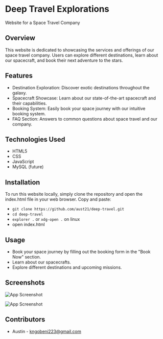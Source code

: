 
# Deep Travel Explorations

Website for a Space Travel Company

## Overview
This website is dedicated to showcasing the services and offerings of our space travel company. Users can explore different destinations, learn about our spacecraft, and book their next adventure to the stars.

## Features
- Destination Exploration: Discover exotic destinations throughout the galaxy.
- Spacecraft Showcase: Learn about our state-of-the-art spacecraft and their capabilities.
- Booking System: Easily book your space journey with our intuitive booking system.
- FAQ Section: Answers to common questions about space travel and our company.

## Technologies Used
- HTML5
- CSS
- JavaScript
- MySQL (future)

## Installation
To run this website locally, simply clone the repository and open the index.html file in your web browser. Copy and paste:

- `git clone https://github.com/aust21/deep-travel.git`
- `cd deep-travel`
- `explorer .` or `xdg-open .` on linux
- open index.html

## Usage
- Book your space journey by filling out the booking form in the "Book Now" section.
- Learn about our spacecrafts.
- Explore different destinations and upcoming missions.

## Screenshots

![App Screenshot](https://via.placeholder.com/468x300?text=App+Screenshot+Here)

![App Screenshot](https://via.placeholder.com/468x300?text=App+Screenshot+Here)

## Contributors
- Austin - kngobeni223@gmail.com
